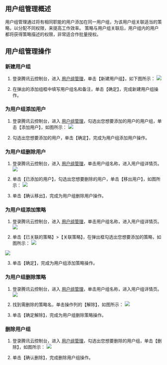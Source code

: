 ## 用户组管理概述
用户组管理通过将有相同职能的用户添加在同一用户组，为该用户组关联适当的策略，以分配不同权限，来提高工作效率。
策略与用户组关联后，用户组内的用户都将获得策略描述的权限，非常适合作批量授权。

## 用户组管理操作
### 新建用户组

1. 登录腾讯云控制台，进入 [用户组管理](https://console.cloud.tencent.com/cam/groups)，单击【新建用户组】，如下图所示：
![](https://main.qcloudimg.com/raw/0fcf709006fbd2a4a0154cafa49a7ef8.png)

2. 在弹出的添加组框中填写用户组名和备注，单击【确定】，完成新建用户组操作。

### 为用户组添加用户

1. 登录腾讯云控制台，进入 [用户组管理](https://console.cloud.tencent.com/cam/groups)，勾选出您想要添加的用户的用户组，单击【添加用户】，如图所示：
![](https://main.qcloudimg.com/raw/6f087e604d6344304965202644fad2d1.png)

2. 勾选出您想要添加的用户，单击【确定】，完成为用户组添加用户操作。

### 为用户组删除用户

1. 登录腾讯云控制台，进入 [用户组管理](https://console.cloud.tencent.com/cam/groups)，单击用户组名称，进入用户组详情页。
![](https://main.qcloudimg.com/raw/728bcf76aba52161aa5628df979a17d4.png)

2. 单击【已添加的用户】，勾选出您想要删除的用户，单击【移出用户】，如图所示：
![](https://main.qcloudimg.com/raw/bdc58c0129ac99d6034fa56f10d82626.png)

3. 单击【确认移出】，完成为用户组删除用户操作。

### 为用户组添加策略

1. 登录腾讯云控制台，进入 [用户组管理](https://console.cloud.tencent.com/cam/groups)，单击用户组名称，进入用户组详情页。
![](https://main.qcloudimg.com/raw/dc53c15785e5035bb55eb0b3b0bd434c.png)

2. 单击【已关联的策略】>【关联策略】，在弹出框勾选出您想要添加的策略，如图所示：
![](https://main.qcloudimg.com/raw/5997fe9947c5ca1b0132a6088ae221f7.png)

![](https://main.qcloudimg.com/raw/c2bb28cc2deafd6799db23b9fb120c03.png)

3. 单击【确定】，完成为用户组添加策略操作。

### 为用户组删除策略

1. 登录腾讯云控制台，进入 [用户组管理](https://console.cloud.tencent.com/cam/groups)，单击用户组名称，进入用户组详情页。
![](https://main.qcloudimg.com/raw/dc53c15785e5035bb55eb0b3b0bd434c.png)

2. 找到需删除的策略名，单击操作列的【解除】，如图所示：
![](https://main.qcloudimg.com/raw/435b5f845c554a79ff054335d7dfddcb.png)

3. 单击【确定解除】，完成为用户组删除策略操作。

### 删除用户组

1. 登录腾讯云控制台，进入 [用户组管理](https://console.cloud.tencent.com/cam/groups)，勾选出您想要删除的用户组，单击【删除】，如图所示：
![](https://main.qcloudimg.com/raw/06d9ca36dd60c99e88ce21fbcba1bb52.png)

2. 单击【确认删除】，完成删除用户组操作。



